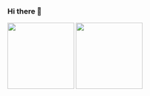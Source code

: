 ### Hi there 👋

<!--
**ALLENYGY/ALLENYGY** is a ✨ _special_ ✨ repository because its `README.md` (this file) appears on your GitHub profile.

Here are some ideas to get you started:

- 🔭 I’m currently working on ...
- 🌱 I’m currently learning ...
- 👯 I’m looking to collaborate on ...
- 🤔 I’m looking for help with ...
- 💬 Ask me about ...
- 📫 How to reach me: ...
- 😄 Pronouns: ...
- ⚡ Fun fact: ...
[![Readme Card](https://github-readme-stats.vercel.app/api/pin/?username=ALLENYGY&repo=ALLENYGY's Blog)](https://github.com/ALLENYGY/ALLENYGY.github.io)

-->

<!--   my-ticker -->    


<div>
  <img src="https://github-readme-stats.vercel.app/api?username=ALLENYGY&show_icons=true&layout=compact&theme=vue" style="height:150px;"/>
  <img src="https://github-readme-stats.vercel.app/api/top-langs/?username=ALLENYGY&show_icons=true&layout=compact&theme=vue&exclude_repo=ALLENYGY.github.io,CODE,CUMCM,Probability_Statistics_Project,comments,ImageSpace,GPT-Next,DataBase-Management-System-Project,OldALLENYGY.github.io&hide=Jupyter%20Notebook)](https://github.com/anuraghazra/github-readme-stats" style="height:150px;"/>
</div>

